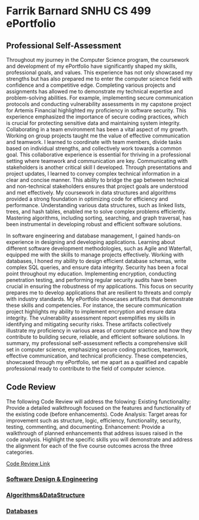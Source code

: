 # Farrik Barnard SNHU CS 499 ePortfolio


## Professional Self-Assessment
Throughout my journey in the Computer Science program, the coursework and development of my ePortfolio have significantly shaped my skills, professional goals, and values. This experience has not only showcased my strengths but has also prepared me to enter the computer science field with confidence and a competitive edge.
Completing various projects and assignments has allowed me to demonstrate my technical expertise and problem-solving abilities. For example, implementing secure communication protocols and conducting vulnerability assessments in my capstone project for Artemis Financial highlighted my proficiency in software security. This experience emphasized the importance of secure coding practices, which is crucial for protecting sensitive data and maintaining system integrity.
Collaborating in a team environment has been a vital aspect of my growth. Working on group projects taught me the value of effective communication and teamwork. I learned to coordinate with team members, divide tasks based on individual strengths, and collectively work towards a common goal. This collaborative experience is essential for thriving in a professional setting where teamwork and communication are key.
Communicating with stakeholders is another critical skill I developed. Through presentations and project updates, I learned to convey complex technical information in a clear and concise manner. This ability to bridge the gap between technical and non-technical stakeholders ensures that project goals are understood and met effectively.
My coursework in data structures and algorithms provided a strong foundation in optimizing code for efficiency and performance. Understanding various data structures, such as linked lists, trees, and hash tables, enabled me to solve complex problems efficiently. Mastering algorithms, including sorting, searching, and graph traversal, has been instrumental in developing robust and efficient software solutions.

In software engineering and database management, I gained hands-on experience in designing and developing applications. Learning about different software development methodologies, such as Agile and Waterfall, equipped me with the skills to manage projects effectively. Working with databases, I honed my ability to design efficient database schemas, write complex SQL queries, and ensure data integrity.
Security has been a focal point throughout my education. Implementing encryption, conducting penetration testing, and performing regular security audits have been crucial in ensuring the robustness of my applications. This focus on security prepares me to develop applications that are resilient to threats and comply with industry standards.
My ePortfolio showcases artifacts that demonstrate these skills and competencies. For instance, the secure communication project highlights my ability to implement encryption and ensure data integrity. The vulnerability assessment report exemplifies my skills in identifying and mitigating security risks. These artifacts collectively illustrate my proficiency in various areas of computer science and how they contribute to building secure, reliable, and efficient software solutions.
In summary, my professional self-assessment reflects a comprehensive skill set in computer science, emphasizing secure coding practices, teamwork, effective communication, and technical proficiency. These competencies, showcased through my ePortfolio, set me apart as a qualified and capable professional ready to contribute to the field of computer science.


## Code Review
The following Code Review will address the folowing:
Existing functionality: Provide a detailed walkthrough focused on the features and functionality of the existing code (before enhancements).
Code Analysis: Target areas for improvement such as structure, logic, efficiency, functionality, security, testing, commenting, and documenting.
Enhancement: Provide a walkthrough of planned enhancements that address issues raised in the code analysis. Highlight the specific skills you will demonstrate and address the alignment for each of the five course outcomes across the three categories.

[Code Review Link](https://www.youtube.com/watch?v=XGd-xtpUffI)

### [Software Design & Engineering](SoftwareDesign&Engineering)


### [Algorithms&DataStructure](https://github.com/fbarnard1228/fbarnard1228.github.io/tree/main/Algorithms%20and%20Data%20Structures)


### [Databases](https://github.com/fbarnard1228/fbarnard1228.github.io/tree/main/Databases)

